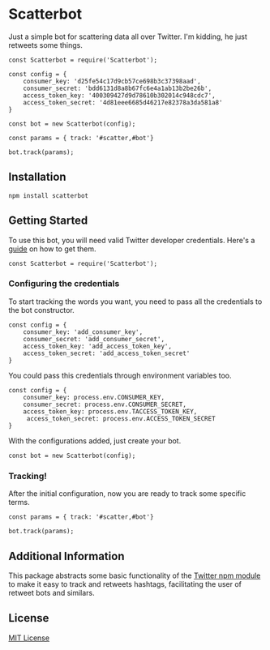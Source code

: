 # Scatterbot

Just a simple bot for scattering data all over Twitter. I'm kidding, he just retweets some things.

```
const Scatterbot = require('Scatterbot');

const config = {
    consumer_key: 'd25fe54c17d9cb57ce698b3c37398aad',
    consumer_secret: 'bdd6131d8a8b67fc6e4a1ab13b2be26b',
    access_token_key: '400309427d9d78610b302014c948cdc7',
    access_token_secret: '4d81eee6685d46217e82378a3da581a8'
}

const bot = new Scatterbot(config);

const params = { track: '#scatter,#bot'}

bot.track(params);
```

## Installation

```
npm install scatterbot
```

## Getting Started

To use this bot, you will need valid Twitter developer credentials. Here's a [guide](https://developer.twitter.com/en/apply-for-access) on how to get them.

```
const Scatterbot = require('Scatterbot');
```

### Configuring the credentials

To start tracking the words you want, you need to pass all the credentials to the bot constructor.

```
const config = {
    consumer_key: 'add_consumer_key',
    consumer_secret: 'add_consumer_secret',
    access_token_key: 'add_access_token_key',
    access_token_secret: 'add_access_token_secret'
}
```
You could pass this credentials through environment variables too.

```
const config = {
    consumer_key: process.env.CONSUMER_KEY,
    consumer_secret: process.env.CONSUMER_SECRET,
    access_token_key: process.env.TACCESS_TOKEN_KEY,
     access_token_secret: process.env.ACCESS_TOKEN_SECRET
}
```

With the configurations added, just create your bot.

```
const bot = new Scatterbot(config);
```

### Tracking!

After the initial configuration, now you are ready to track some specific terms.

```
const params = { track: '#scatter,#bot'}

bot.track(params);
```

## Additional Information

This package abstracts some basic functionality of the [Twitter npm module](https://www.npmjs.com/package/twitter) to make it easy to track and retweets hashtags, facilitating the user of retweet bots and similars.

## License

[MIT License](LICENSE.md)
